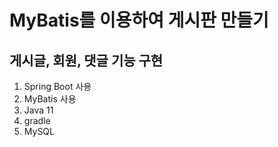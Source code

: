 <h1>MyBatis를 이용하여 게시판 만들기</h1>

<h2>게시글, 회원, 댓글 기능 구현 </h2>

1. Spring Boot 사용
2. MyBatis 사용
3. Java 11
4. gradle
5. MySQL
